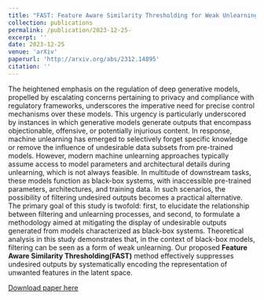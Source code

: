 ```yaml
---
title: "FAST: Feature Aware Similarity Thresholding for Weak Unlearning in Black-Box Generative Models"
collection: publications
permalink: /publication/2023-12-25- 
excerpt: ''
date: 2023-12-25
venue: 'arXiv'
paperurl: 'http://arxiv.org/abs/2312.14895'
citation: ''
---
```

The heightened emphasis on the regulation of deep generative models, propelled by escalating concerns pertaining to privacy and compliance with regulatory frameworks, underscores the imperative need for precise control mechanisms over these models. This urgency is particularly underscored by instances in which generative models generate outputs that encompass objectionable, offensive, or potentially injurious content. In response, machine unlearning has emerged to selectively forget specific knowledge or remove the influence of undesirable data subsets from pre-trained models. However, modern machine unlearning approaches typically assume access to model parameters and architectural details during unlearning, which is not always feasible. In multitude of downstream tasks, these models function as black-box systems, with inaccessible pre-trained parameters, architectures, and training data. In such scenarios, the possibility of filtering undesired outputs becomes a practical alternative. The primary goal of this study is twofold: first, to elucidate the relationship between filtering and unlearning processes, and second, to formulate a methodology aimed at mitigating the display of undesirable outputs generated from models characterized as black-box systems. Theoretical analysis in this study demonstrates that, in the context of black-box models, filtering can be seen as a form of weak unlearning. Our proposed **Feature Aware Similarity Thresholding(FAST)** method effectively suppresses undesired outputs by systematically encoding the representation of unwanted features in the latent space.

[Download paper here](http://arxiv.org/abs/2312.14895)
